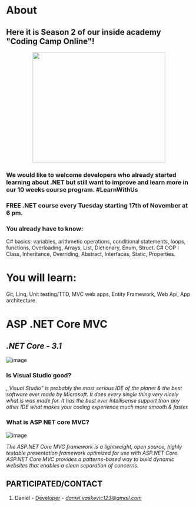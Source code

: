 # About
## **Here it is Season 2 of our inside academy "Coding Camp Online"!**

<p align="center">
    <img width="360" height="300" src="https://lh3.googleusercontent.com/HH_1Uj3FZGYihf7ANQJlMA_J97xWGCN0FJzNEryAwnLGWTMnIBVo6HLPrtzHxCXocMc0=s85">
</p>

### **We would like to welcome developers who already started learning about .NET but still want to improve and learn more in our 10 weeks course program. #LearnWithUs**

### **FREE .NET course every Tuesday starting 17th of November at 6 pm.**

### **You already have to know:**
C# basics: variables, arithmetic operations, conditional statements, loops, functions, Overloading, Arrays, List, Dictionary, Enum, Struct.
C# OOP : Class, Inheritance, Overriding, Abstract, Interfaces, Static, Properties.

# **You will learn:**
Git, Linq, Unit testing/TTD, MVC web apps, Entity Framework, Web Api, App architecture.



# **ASP .NET Core MVC**

##  *.NET Core - 3.1*


![image](https://1000logos.net/wp-content/uploads/2020/08/Visual-Studio-Logo.png)

### Is Visual Studio good?



*,,Visual Studio" is probably the most serious IDE of the planet & the best software ever made by Microsoft. It does every single thing very nicely what is was made for. It has the best ever Intellisense support than any other IDE what makes your coding experience much more smooth & faster.*


### What is ASP NET core MVC?

![image](https://anascheriya.com/wp-content/uploads/2016/10/asp-net-core-logo-proposal.png)

*The ASP.NET Core MVC framework is a lightweight, open source, highly testable presentation framework optimized for use with ASP.NET Core. ASP.NET Core MVC provides a patterns-based way to build dynamic websites that enables a clean separation of concerns.*



## PARTICIPATED/CONTACT

1. Daniel - [Developer](https://www.greatsampleresume.com/job-responsibilities/it-developer-responsibilities/) - *daniel.vaskevic123@gmail.com*

